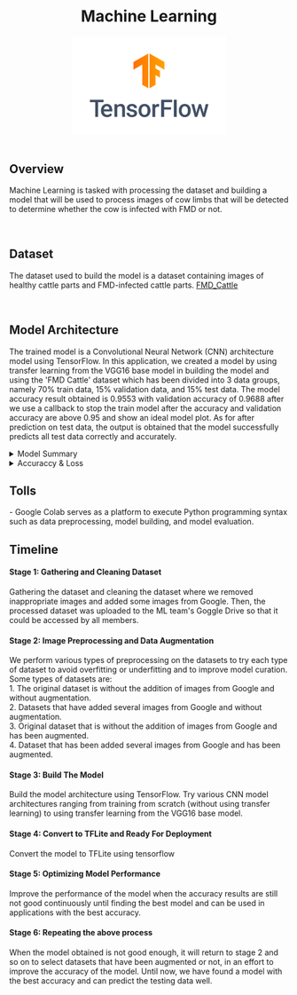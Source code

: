 <div align="center">
  <h1>Machine Learning</h1>
  <img src="https://raw.githubusercontent.com/snapmoo/snapmoo/main/assets/Machine%20Learning/TensorFlow.png" alt="TensorFlow" width="55%">
</div>
<br>
<div>
  <h2>Overview</h2>
  <p>
    Machine Learning is tasked with processing the dataset and building a model that will be used to process images of cow limbs that will be detected to determine whether the cow is infected with FMD or not. 
  </p>
</div>
<br>
<div>
  <h2>Dataset</h2>
  <p>
    The dataset used to build the model is a dataset containing images of healthy cattle parts and FMD-infected cattle parts. 
    <a href="https://zenodo.org/records/7779246">FMD_Cattle</a>
  </p>
</div>
<br>
<div>
  <h2>Model Architecture</h2>
  <p>
  The trained model is a Convolutional Neural Network (CNN) architecture model using TensorFlow. In this application, we created a model by using transfer learning from the VGG16 base model in building the model and using the 'FMD Cattle' dataset which has been divided into 3 data groups, namely 70% train data, 15% validation data, and 15% test data. The model accuracy result obtained is 0.9553 with validation accuracy of 0.9688 after we use a callback to stop the train model after the accuracy and validation accuracy are above 0.95 and show an ideal model plot. As for after prediction on test data, the output is obtained that the model successfully predicts all test data correctly and accurately.
    <details>
      <summary>Model Summary</summary>
      <img src="https://raw.github.com/snapmoo/snapmoo/main/assets/Machine%20Learning/Model%20Summary.jpg" alt="Model Summary" class="dropdown-image">
    </details>
    <details>
      <summary>Accuraccy & Loss</summary>
      <img src="https://raw.github.com/snapmoo/snapmoo/main/assets/Machine%20Learning/Accuracy.jpg" alt="Accuracy Model" class="dropdown-image">
      <img src="https://raw.github.com/snapmoo/snapmoo/main/assets/Machine%20Learning/Loss.jpg" alt="Loss Model" class="dropdown-image">
    </details>
  </p>
</div>
<div>
  <h2>Tolls</h2>
  <p>
    - Google Colab serves as a platform to execute Python programming syntax such as data preprocessing, model building, and model evaluation.
  </p>
</div>
<div>
  <h2>Timeline</h2>
    <h4>Stage 1: Gathering and Cleaning Dataset</h4>
      <p>
        Gathering the dataset and cleaning the dataset where we removed inappropriate images and added some images from Google. Then, the processed dataset was uploaded to the ML team's Goggle Drive so that it could be accessed by all members.
      </p>
    <h4>Stage 2: Image Preprocessing and Data Augmentation</h4>
      <p>
        We perform various types of preprocessing on the datasets to try each type of dataset to avoid overfitting or underfitting and to improve model curation. Some types of datasets are:
        <br>1. The original dataset is without the addition of images from Google and without augmentation. 
        <br>2. Datasets that have added several images from Google and without augmentation.
        <br>3. Original dataset that is without the addition of images from Google and has been augmented. 
        <br>4. Dataset that has been added several images from Google and has been augmented.
      </p>
    <h4>Stage 3: Build The Model</h4>
      <p>
        Build the model architecture using TensorFlow. Try various CNN model architectures ranging from training from scratch (without using transfer learning) to using transfer learning from the VGG16 base model.
      </p>
    <h4>Stage 4: Convert to TFLite and Ready For Deployment</h4>
      <p>
      Convert the model to TFLite using tensorflow
      </p>
    <h4>Stage 5: Optimizing Model Performance</h4>
      <p>
      Improve the performance of the model when the accuracy results are still not good continuously until finding the best model and can be used in applications with the best accuracy.
      </p>
    <h4>Stage 6:  Repeating the above process </h4>
      <p>
      When the model obtained is not good enough, it will return to stage 2 and so on to select datasets that have been augmented or not, in an effort to improve the accuracy of the model. Until now, we have found a model with the best accuracy and can predict the testing data well.
      </p>
</div>


